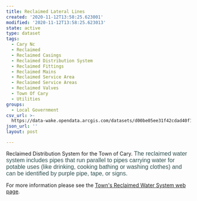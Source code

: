 ```yaml
---
title: Reclaimed Lateral Lines
created: '2020-11-12T13:58:25.623001'
modified: '2020-11-12T13:58:25.623013'
state: active
type: dataset
tags:
  - Cary Nc
  - Reclaimed
  - Reclaimed Casings
  - Reclaimed Distribution System
  - Reclaimed Fittings
  - Reclaimed Mains
  - Reclaimed Service Area
  - Reclaimed Service Areas
  - Reclaimed Valves
  - Town Of Cary
  - Utilities
groups:
  - Local Government
csv_url: >-
  https://data-wake.opendata.arcgis.com/datasets/d00be05ee31f42cdad40f1b0aad2275e_38.csv?outSR=%7B%22latestWkid%22%3A3857%2C%22wkid%22%3A102100%7D
json_url: ''
layout: post

---
```

Reclaimed Distribution System for the Town of Cary.<font color='#2f4f4f'> <span style='font-family: Arial, Helvetica, sans-serif; line-height: normal; background-color: rgb(255, 255, 255);'><font size='3'>The reclaimed water system includes pipes that run parallel to pipes carrying water for potable uses (like drinking, cooking bathing or washing clothes) and can be identified by purple pipe, tape, or signs.</font></span></font><div>For more information please see the <a href='https://www.townofcary.org/Departments/utilities/reclaimedwater.htm' target='_blank'>Town's Reclaimed Water System web page</a>.</div>
